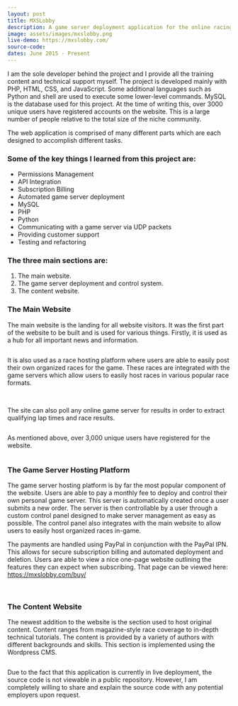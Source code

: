 ```yaml
---
layout: post
title: MXSLobby
description: A game server deployment application for the online racing game MX Simulator. 
image: assets/images/mxslobby.png
live-demo: https://mxslobby.com/
source-code:
dates: June 2015 - Present
---
```


I am the sole developer behind the project and I provide all the training content and technical support myself. The project is developed mainly with PHP, HTML, CSS, and JavaScript. Some additional languages such as Python and shell are used to execute some lower-level commands. MySQL is the database used for this project.  At the time of writing this, over 3000 unique users have registered accounts on the website.  This is a large number of people relative to the total size of the niche community.

The web application is comprised of many different parts which are each designed to accomplish different tasks.

### Some of the key things I learned from this project are:
* Permissions Management
* API Integration
* Subscription Billing
* Automated game server deployment
* MySQL
* PHP
* Python 
* Communicating with a game server via UDP packets
* Providing customer support
* Testing and refactoring


### The three main sections are:
1. The main website.
2. The game server deployment and control system.
3. The content website.

### The Main Website

The main website is the landing for all website visitors.  It was the first part of the website to be built and is used for various things.  Firstly, it is used as a hub for all important news and information.  

<img src="../../../assets/images/mxslobby/01.png" alt="" />

It is also used as a race hosting platform where users are able to easily post their own organized races for the game.  These races are integrated with the game servers which allow users to easily host races in various popular race formats.

<img src="../../../assets/images/mxslobby/02.png" alt="" />

<img src="../../../assets/images/mxslobby/03.jpg" alt="" />

The site can also poll any online game server for results in order to extract qualifying lap times and race results.

<img src="../../../assets/images/mxslobby/04.jpg" alt="" />

As mentioned above, over 3,000 unique users have registered for the website.

<img src="../../../assets/images/mxslobby/05.png" alt="" />

### The Game Server Hosting Platform

The game server hosting platform is by far the most popular component of the website.  Users are able to pay a monthly fee to deploy and control their own personal game server.  This server is automatically created once a user submits a new order.  The server is then controllable by a user through a custom control panel designed to make server management as easy as possible.  The control panel also integrates with the main website to allow users to easily host organized races in-game.

The payments are handled using PayPal in conjunction with the PayPal IPN.  This allows for secure subscription billing and automated deployment and deletion.  Users are able to view a nice one-page website outlining the features they can expect when subscribing.  That page can be viewed here: <a href="https://mxslobby.com/buy/" target="_blank">https://mxslobby.com/buy/</a>

<img src="../../../assets/images/mxslobby/06.png" alt="" />

<img src="../../../assets/images/mxslobby/07.png" alt="" />

<img src="../../../assets/images/mxslobby/08.png" alt="" />

### The Content Website

The newest addition to the website is the section used to host original content.  Content ranges from magazine-style race coverage to in-depth technical tutorials.  The content is provided by a variety of authors with different backgrounds and skills.  This section is implemented using the Wordpress CMS.

<img src="../../../assets/images/mxslobby/09.png" alt="" />

Due to the fact that this application is currently in live deployment, the source code is not viewable in a public repository.  However, I am completely willing to share and explain the source code with any potential employers upon request.